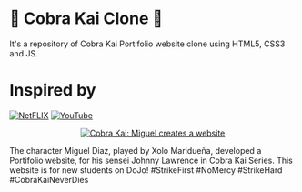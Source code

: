 # 🐍 Cobra Kai Clone 🥋
It's a repository of Cobra Kai Portifolio website clone using HTML5, CSS3 and JS. 

# Inspired by
[![NetFLIX](https://img.shields.io/badge/-Netflix‍‍‍Series-000000?style=for-the-badge&logo=NetFlix&logoColor=E50914)](https://www.netflix.com/br/title/81002370)
[![YouTube](https://img.shields.io/badge/-YouTube-FF0000?style=for-the-badge&logo=YouTube&logoColor=ffffff)](https://youtu.be/NwGC2FUM1ig)

<div align="center">
  
[![Cobra Kai: Miguel creates a website](http://img.youtube.com/vi/NwGC2FUM1ig/0.jpg)](http://www.youtube.com/watch?v=NwGC2FUM1ig "Cobra Kai: Miguel creates a website")

</div>

The character Miguel Diaz, played by Xolo Maridueña, developed a Portifolio website, for his sensei Johnny Lawrence in Cobra Kai Series. This website is for new students on DoJo! #StrikeFirst #NoMercy #StrikeHard #CobraKaiNeverDies
